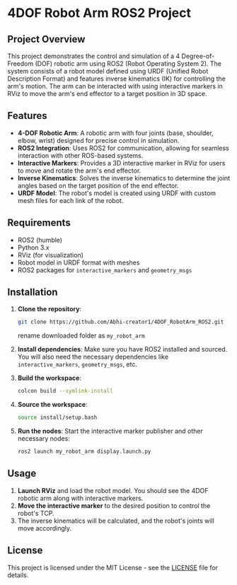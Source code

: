 # 4DOF Robot Arm ROS2 Project

## Project Overview
This project demonstrates the control and simulation of a 4 Degree-of-Freedom (DOF) robotic arm using ROS2 (Robot Operating System 2). The system consists of a robot model defined using URDF (Unified Robot Description Format) and features inverse kinematics (IK) for controlling the arm's motion. The arm can be interacted with using interactive markers in RViz to move the arm's end effector to a target position in 3D space.

## Features
- **4-DOF Robotic Arm**: A robotic arm with four joints (base, shoulder, elbow, wrist) designed for precise control in simulation.
- **ROS2 Integration**: Uses ROS2 for communication, allowing for seamless interaction with other ROS-based systems.
- **Interactive Markers**: Provides a 3D interactive marker in RViz for users to move and rotate the arm's end effector.
- **Inverse Kinematics**: Solves the inverse kinematics to determine the joint angles based on the target position of the end effector.
- **URDF Model**: The robot's model is created using URDF with custom mesh files for each link of the robot.

## Requirements
- ROS2 (humble)
- Python 3.x
- RViz (for visualization)
- Robot model in URDF format with meshes
- ROS2 packages for `interactive_markers` and `geometry_msgs`

## Installation
1. **Clone the repository**:
    ```bash
    git clone https://github.com/Abhi-creator1/4DOF_RobotArm_ROS2.git
    ```
    rename downloaded folder as `my_robot_arm`

2. **Install dependencies**:
    Make sure you have ROS2 installed and sourced. You will also need the necessary dependencies like `interactive_markers`, `geometry_msgs`, etc.

3. **Build the workspace**:
    ```bash
    colcon build --symlink-install
    ```

4. **Source the workspace**:
    ```bash
    source install/setup.bash
    ```

5. **Run the nodes**:
    Start the interactive marker publisher and other necessary nodes:
    ```bash
    ros2 launch my_robot_arm display.launch.py
    ```

## Usage
1. **Launch RViz** and load the robot model. You should see the 4DOF robotic arm along with interactive markers.
2. **Move the interactive marker** to the desired position to control the robot's TCP.
3. The inverse kinematics will be calculated, and the robot's joints will move accordingly.


## License
This project is licensed under the MIT License - see the [LICENSE](LICENSE) file for details.
